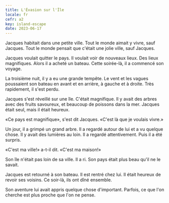```yaml
---
title: L'Évasion sur l'Île
locale: fr
cefr: a2
key: island-escape
date: 2023-06-17
---
```


Jacques habitait dans une petite ville. Tout le monde aimait y vivre, sauf Jacques. Tout le monde pensait que c'était une jolie ville, sauf Jacques.

Jacques voulait quitter le pays. Il voulait voir de nouveaux lieux. Des lieux magnifiques. Alors il a acheté un bateau. Cette soirée-là, il a commencé son voyage.

La troisième nuit, il y a eu une grande tempête. Le vent et les vagues poussaient son bateau en avant et en arrière, à gauche et à droite. Très rapidement, il s'est perdu.

Jacques s'est réveillé sur une île. C'était magnifique. Il y avait des arbres avec des fruits savoureux, et beaucoup de poissons dans la mer. Jacques était seul, mais il était heureux.

«Ce pays est magnifique», s'est dit Jacques. «C'est là que je voulais vivre.»

Un jour, il a grimpé un grand arbre. Il a regardé autour de lui et a vu quelque chose. Il y avait des lumières au loin. Il a regardé attentivement. Puis il a été surpris.

«C'est ma ville!» a-t-il dit. «C'est ma maison!»

Son île n'était pas loin de sa ville. Il a ri. Son pays était plus beau qu'il ne le savait.

Jacques est retourné à son bateau. Il est rentré chez lui. Il était heureux de revoir ses voisins. Ce soir-là, ils ont dîné ensemble.

Son aventure lui avait appris quelque chose d'important. Parfois, ce que l'on cherche est plus proche que l'on ne pense.